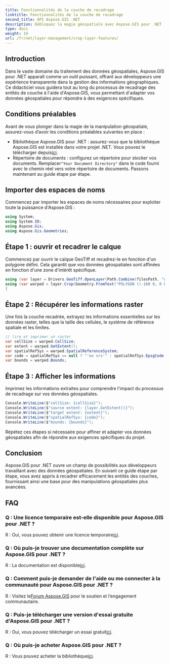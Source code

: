 ```yaml
---
title: Fonctionnalités de la couche de recadrage
linktitle: Fonctionnalités de la couche de recadrage
second_title: API Aspose.GIS .NET
description: Débloquez la magie géospatiale avec Aspose.GIS pour .NET ! Fonctionnalités de couche de recadrage sans effort. Téléchargez votre essai gratuit maintenant. #Aspose #SIG #géospatial
type: docs
weight: 19
url: /fr/net/layer-management/crop-layer-features/
---
```

## Introduction
Dans le vaste domaine du traitement des données géospatiales, Aspose.GIS pour .NET apparaît comme un outil puissant, offrant aux développeurs une expérience transparente dans la gestion des informations géographiques. Ce didacticiel vous guidera tout au long du processus de recadrage des entités de couche à l'aide d'Aspose.GIS, vous permettant d'adapter vos données géospatiales pour répondre à des exigences spécifiques.
## Conditions préalables
Avant de vous plonger dans la magie de la manipulation géospatiale, assurez-vous d’avoir les conditions préalables suivantes en place :
-  Bibliothèque Aspose.GIS pour .NET : assurez-vous que la bibliothèque Aspose.GIS est installée dans votre projet .NET. Vous pouvez le télécharger depuis[ici](https://releases.aspose.com/gis/net/).
-  Répertoire de documents : configurez un répertoire pour stocker vos documents. Remplacer`"Your Document Directory"` dans le code fourni avec le chemin réel vers votre répertoire de documents.
Passons maintenant au guide étape par étape.
## Importer des espaces de noms
Commencez par importer les espaces de noms nécessaires pour exploiter toute la puissance d'Aspose.GIS :
```csharp
using System;
using System.IO;
using Aspose.Gis;
using Aspose.Gis.Geometries;
```
## Étape 1 : ouvrir et recadrer le calque
Commencez par ouvrir le calque GeoTiff et recadrez-le en fonction d'un polygone défini. Cela garantit que vos données géospatiales sont affinées en fonction d'une zone d'intérêt spécifique.
```csharp
using (var layer = Drivers.GeoTiff.OpenLayer(Path.Combine(filesPath, "geodetic_world.tif")))
using (var warped = layer.Crop(Geometry.FromText("POLYGON ((-160 0, 0 60, 160 0, 0 -160, -160 0))")))
{
```
## Étape 2 : Récupérer les informations raster
Une fois la couche recadrée, extrayez les informations essentielles sur les données raster, telles que la taille des cellules, le système de référence spatiale et les limites.
```csharp
// lire et imprimer un raster
var cellSize = warped.CellSize;
var extent = warped.GetExtent();
var spatialRefSys = warped.SpatialReferenceSystem;
var code = spatialRefSys == null ? "'no srs'" : spatialRefSys.EpsgCode.ToString();
var bounds = warped.Bounds;
```
## Étape 3 : Afficher les informations
Imprimez les informations extraites pour comprendre l'impact du processus de recadrage sur vos données géospatiales.
```csharp
Console.WriteLine($"cellSize: {cellSize}");
Console.WriteLine($"source extent: {layer.GetExtent()}");
Console.WriteLine($"target extent: {extent}");
Console.WriteLine($"spatialRefSys: {code}");
Console.WriteLine($"bounds: {bounds}");
```
Répétez ces étapes si nécessaire pour affiner et adapter vos données géospatiales afin de répondre aux exigences spécifiques du projet.
## Conclusion
Aspose.GIS pour .NET ouvre un champ de possibilités aux développeurs travaillant avec des données géospatiales. En suivant ce guide étape par étape, vous avez appris à recadrer efficacement les entités des couches, fournissant ainsi une base pour des manipulations géospatiales plus avancées.
## FAQ
### Q : Une licence temporaire est-elle disponible pour Aspose.GIS pour .NET ?
 R : Oui, vous pouvez obtenir une licence temporaire[ici](https://purchase.aspose.com/temporary-license/).
### Q : Où puis-je trouver une documentation complète sur Aspose.GIS pour .NET ?
 R : La documentation est disponible[ici](https://reference.aspose.com/gis/net/).
### Q : Comment puis-je demander de l'aide ou me connecter à la communauté pour Aspose.GIS pour .NET ?
 R : Visitez le[Forum Aspose.GIS](https://forum.aspose.com/c/gis/33) pour le soutien et l’engagement communautaire.
### Q : Puis-je télécharger une version d'essai gratuite d'Aspose.GIS pour .NET ?
 R : Oui, vous pouvez télécharger un essai gratuit[ici](https://releases.aspose.com/).
### Q : Où puis-je acheter Aspose.GIS pour .NET ?
 R : Vous pouvez acheter la bibliothèque[ici](https://purchase.aspose.com/buy).
